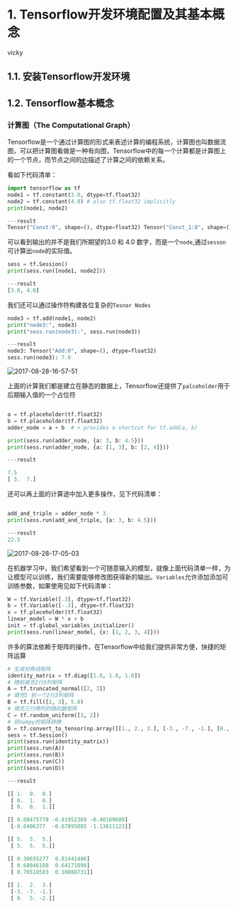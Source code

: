 # 1. Tensorflow开发环境配置及其基本概念

vicky

## 1.1. 安装Tensorflow开发环境

## 1.2. Tensorflow基本概念


### 计算图（The Computational Graph）
Tensorflow是一个通过计算图的形式来表述计算的编程系统，计算图也叫数据流图，可以把计算图看做是一种有向图，Tensorflow中的每一个计算都是计算图上的一个节点，而节点之间的边描述了计算之间的依赖关系。

看如下代码清单：

```Python
import tensorflow as tf
node1 = tf.constant(3.0, dtype=tf.float32)
node2 = tf.constant(4.0) # also tf.float32 implicitly
print(node1, node2)

---result
Tensor("Const:0", shape=(), dtype=float32) Tensor("Const_1:0", shape=(), dtype=float32)

```
可以看到输出的并不是我们所期望的3.0 和 4.0 数字，而是一个`node`,通过`sesson`可计算出`node`的实际值。

```Python
sess = tf.Session()
print(sess.run([node1, node2]))

---result
[3.0, 4.0]
```

我们还可以通过操作符构建各位复杂的`Tesnor Nodes`

```Python
node3 = tf.add(node1, node2)
print("node3:", node3)
print("sess.run(node3):", sess.run(node3))

---result
node3: Tensor("Add:0", shape=(), dtype=float32)
sess.run(node3): 7.0
```

![2017-08-28-16-57-51](http://qiniu.xdpie.com/2017-08-28-16-57-51.png)

上面的计算我们都是建立在静态的数据上，Tensorflow还提供了`palceholder`用于后期输入值的一个占位符

```Python

a = tf.placeholder(tf.float32)
b = tf.placeholder(tf.float32)
adder_node = a + b  # + provides a shortcut for tf.add(a, b)

print(sess.run(adder_node, {a: 3, b: 4.5}))
print(sess.run(adder_node, {a: [1, 3], b: [2, 4]}))

---result

7.5
[ 3.  7.]

```
还可以再上面的计算途中加入更多操作，见下代码清单：

```Python

add_and_triple = adder_node * 3.
print(sess.run(add_and_triple, {a: 3, b: 4.5}))

---result
22.5
```

![2017-08-28-17-05-03](http://qiniu.xdpie.com/2017-08-28-17-05-03.png)

在机器学习中，我们希望看到一个可随意输入的模型，就像上面代码清单一样，为让模型可以训练，我们需要能够修改图获得新的输出。`Variables`允许添加添加可训练参数，如果使用见如下代码清单：

```Python
W = tf.Variable([.3], dtype=tf.float32)
b = tf.Variable([-.3], dtype=tf.float32)
x = tf.placeholder(tf.float32)
linear_model = W * x + b
init = tf.global_variables_initializer()
print(sess.run(linear_model, {x: [1, 2, 3, 4]}))
```

许多的算法依赖于矩阵的操作，在Tensorflow中给我们提供非常方便，快捷的矩阵运算

```Python
# 生成对角线矩阵
identity_matrix = tf.diag([1.0, 1.0, 1.0])
# 随机填充2行3列矩阵
A = tf.truncated_normal([2, 3])
# 填充5 到一个2行3列矩阵
B = tf.fill([2, 3], 5.0)
# 填充三行两列的随机数矩阵
C = tf.random_uniform([3, 2])
# 将numpy的矩阵转换
D = tf.convert_to_tensor(np.array([[1., 2., 3.], [-3., -7., -1.], [0., 5., -2.]]))
sess = tf.Session()
print(sess.run(identity_matrix))
print(sess.run(A))
print(sess.run(B))
print(sess.run(C))
print(sess.run(D))

---result

[[ 1.  0.  0.]
 [ 0.  1.  0.]
 [ 0.  0.  1.]]

[[ 0.08475778 -0.81952369 -0.40169609]
 [-0.6406377  -0.67895085 -1.13811123]]

[[ 5.  5.  5.]
 [ 5.  5.  5.]]

[[ 0.30655277  0.81441486]
 [ 0.68046188  0.64171898]
 [ 0.76518583  0.10888731]]
 
[[ 1.  2.  3.]
 [-3. -7. -1.]
 [ 0.  5. -2.]]
```

